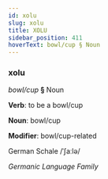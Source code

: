 ```yaml
---
id: xolu
slug: xolu
title: XOLU
sidebar_position: 411
hoverText: bowl/cup § Noun
---
```


### xolu

*bowl/cup* **§** Noun

**Verb**: to be a bowl/cup

**Noun**: bowl/cup

**Modifier**: bowl/cup-related

German Schale /ˈʃaːlə/

*Germanic Language Family*